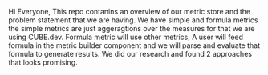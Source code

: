Hi Everyone, 
This repo contanins an overview of our metric store and the problem statement that we are having.
We have simple and formula metrics the simple metrics are just aggeragtions over the measures for that we are using CUBE.dev.
Formula metric will use other metrics, A user will feed formula in the metric builder component and we will parse and evaluate that
formula to generate results.
We did our research and found 2 approaches that looks promising.


